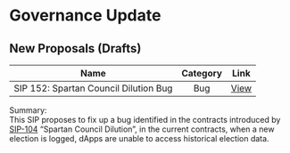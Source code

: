# Governance Update

## New Proposals (Drafts)

| Name          | Category      | Link   |
| ------------- |:-------------:| :-----:|
| SIP 152: Spartan Council Dilution Bug  | Bug | [View](https://sips.synthetix.io/sips/sip-152) |

Summary:  
This SIP proposes to fix up a bug identified in the contracts introduced by [SIP-104](https://sips.synthetix.io/sips/sip-104) “Spartan Council Dilution”, in the current contracts, when a new election is logged, dApps are unable to access historical election data.

